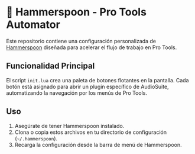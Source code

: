 # 🎵 Hammerspoon - Pro Tools Automator

Este repositorio contiene una configuración personalizada de [Hammerspoon](https://www.hammerspoon.org/) diseñada para acelerar el flujo de trabajo en Pro Tools.

## Funcionalidad Principal

El script `init.lua` crea una paleta de botones flotantes en la pantalla. Cada botón está asignado para abrir un plugin específico de AudioSuite, automatizando la navegación por los menús de Pro Tools.

## Uso

1.  Asegúrate de tener Hammerspoon instalado.
2.  Clona o copia estos archivos en tu directorio de configuración (`~/.hammerspoon`).
3.  Recarga la configuración desde la barra de menú de Hammerspoon.
